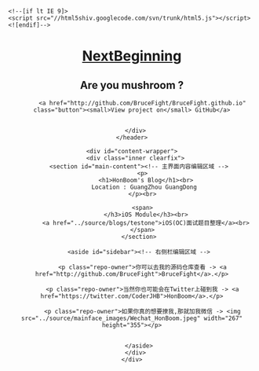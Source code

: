 <!DOCTYPE html>
<html lang="en-US">
  <head>
<meta http-equiv="Content-Type" content="text/html; charset=UTF-8">
    <meta charset="utf-8">
    <meta http-equiv="X-UA-Compatible" content="chrome=1">
    <meta name="viewport" content="width=device-width, initial-scale=1, maximum-scale=1">
    <link href="https://fonts.googleapis.com/css?family=Architects+Daughter" rel="stylesheet" type="text/css">
    <link rel="stylesheet" href="/assets/css/style.css?v=7936b73355c54d886bba4b5880614e62b45fef93" media="screen" type="text/css">
    <link rel="stylesheet" href="/assets/css/print.css" media="print" type="text/css">

    <!--[if lt IE 9]>
    <script src="//html5shiv.googlecode.com/svn/trunk/html5.js"></script>
    <![endif]-->

<!-- Begin Jekyll SEO tag v2.3.0 -->
<title>NextBeginning | Are you mushroom ?</title>
<meta property="og:title" content="NextBeginning">
<meta property="og:locale" content="en_US">
<meta name="description" content="Are you mushroom ?">
<meta property="og:description" content="Are you mushroom ?">
<link rel="canonical" href="http://localhost:4000/">
<meta property="og:url" content="http://localhost:4000/">
<meta property="og:site_name" content="NextBeginning">
<script type="application/ld+json">
{"name":"NextBeginning","description":"Are you mushroom ?","author":"HonBoom","@type":"WebSite","url":"http://localhost:4000/","publisher":null,"image":null,"headline":"NextBeginning","dateModified":null,"datePublished":null,"sameAs":null,"mainEntityOfPage":null,"@context":"http://schema.org"}</script>
<!-- End Jekyll SEO tag -->

  </head>

  <body>
    <header>
      <div class="inner">
        <a href="http://localhost:4000/">
          <h1>NextBeginning</h1>
        </a>
        <h2>Are you mushroom ?</h2>
        
          <a href="http://github.com/BruceFight/BruceFight.github.io" class="button"><small>View project on</small> GitHub</a>
        
        
      </div>
    </header>

    <div id="content-wrapper">
      <div class="inner clearfix">
        <section id="main-content"><!-- 主界面内容编辑区域 -->
          <p>
            <h1>HonBoom's Blog</h1><br>
            Location : GuangZhou GuangDong 
          </p><br>

          <span>
            </h3>iOS Module</h3><br>
            <a href="../source/blogs/testone">iOS(OC)面试题目整理</a><br>
          </span>
        </section>

        <aside id="sidebar"><!-- 右侧栏编辑区域 -->
          
          <p class="repo-owner">你可以去我的源码仓库查看 -> <a href="http://github.com/BruceFight">BruceFight</a>.</p>
          
          <p class="repo-owner">当然你也可能会在Twitter上碰到我 -> <a href="https://twitter.com/CoderJHB">HonBoom</a>.</p>

          <p class="repo-owner">如果你真的想要撩我,那就加我微信 -> <img src="../source/mainface_images/Wechat_HonBoom.jpeg" width="267" height="355"></p>


        </aside>
      </div>
    </div>

    
  </body>
</html>
